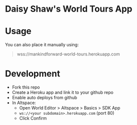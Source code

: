 # Daisy Shaw's World Tours App

# Usage

You can also place it manually using:

> wss://mankindforward-world-tours.herokuapp.com

# Development
* Fork this repo
* Create a Heroku app and link it to your github repo
* Enable auto deploys from github
* In Altspace:
  * Open World Editor > Altspace > Basics > SDK App
  * `ws://<your subdomain>.herokuapp.com` (port 80)
  * Click Confirm
